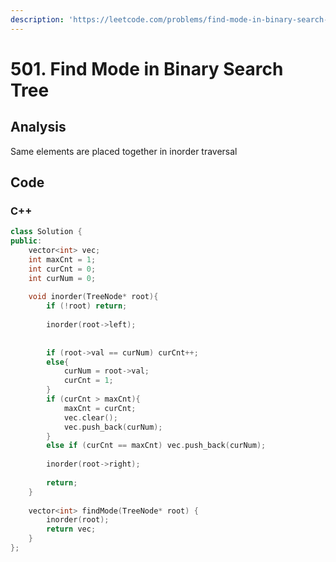 ```yaml
---
description: 'https://leetcode.com/problems/find-mode-in-binary-search-tree/'
---
```


# 501. Find Mode in Binary Search Tree

## Analysis

Same elements are placed together in inorder traversal

## Code

### C++ 

```cpp
class Solution {
public:
    vector<int> vec;
    int maxCnt = 1;
    int curCnt = 0;
    int curNum = 0;
    
    void inorder(TreeNode* root){
        if (!root) return;
        
        inorder(root->left);
        
        
        if (root->val == curNum) curCnt++;
        else{
            curNum = root->val;
            curCnt = 1; 
        }
        if (curCnt > maxCnt){
            maxCnt = curCnt;
            vec.clear();
            vec.push_back(curNum);
        }
        else if (curCnt == maxCnt) vec.push_back(curNum);
        
        inorder(root->right);
        
        return;
    }
    
    vector<int> findMode(TreeNode* root) {
        inorder(root);
        return vec;
    }
};
```

